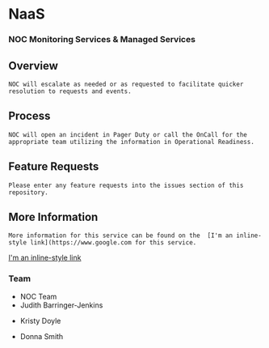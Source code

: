 # NaaS

###	NOC Monitoring Services & Managed Services

	
	
		 
## Overview
	NOC will escalate as needed or as requested to facilitate quicker resolution to requests and events.
## Process
	NOC will open an incident in Pager Duty or call the OnCall for the appropriate team utilizing the information in Operational Readiness.
	
## Feature Requests
	Please enter any feature requests into the issues section of this repository.
	
	
## More Information
	More information for this service can be found on the  [I'm an inline-style link](https://www.google.com for this service.

[I'm an inline-style link](https://www.google.com)


		
###	Team


* NOC Team
* Judith Barringer-Jenkins
- Kristy Doyle
+ Donna Smith